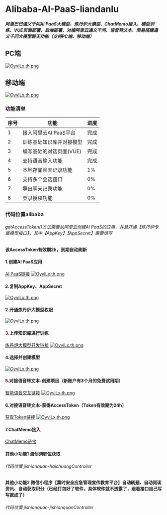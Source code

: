 # Alibaba-AI-PaaS-liandanlu
##### 阿里巴巴通义千问AI PaaS大模型、炼丹炉大模型、ChatMemo接入、模型训练、VUE页面部署、后端部署、对接阿里云通义千问、语音转文本、简易搭建通义千问大模型聊天功能（支持PC端、移动端）

## PC端
[![OyvlLx.th.png](https://ooo.0x0.ooo/2024/03/29/OgXWwF.png)](https://img.tg/image/OyvlLx)
## 移动端
[![OyvlLx.th.png](https://ooo.0x0.ooo/2024/03/29/OgXTAI.png)](https://img.tg/image/OyvlLx)


### 功能清单
| 序号 | 功能 | 进度 |
| ------ | ------ | ------ |
| 1 | 接入阿里云AI PaaS平台 | 完成 |
| 2 | 训练基础知识库并对接模型 | 完成 |
| 3 | 编写基础的对话页面(VUE) | 完成 |
| 4 | 支持语音输入功能 | 完成 |
| 5 | 本地存储聊天记录功能 | 1% |
| 6 | 支持多个会话窗口 | 0% |
| 7 | 导出聊天记录功能 | 0% |
| 8 | 登录授权功能 | 0% |

### 代码位置alibaba
###### getAccessToken()方法需要从阿里云创建AI PaaS的应用，并且开通【炼丹炉专属模型接口】，其中【AppKey】【AppSecret】需要填写
#### 该AccessToken有效期2h，到期自动刷新


#### 1.创建AI PaaS应用
[AI PaaS链接](https://open-dev.dingtalk.com/?spm=dd_developers.homepage.0.0.4ef84a978dtaWB#/)
[![OyvlLx.th.png](https://ooo.0x0.ooo/2024/02/28/OyvYMX.png)](https://img.tg/image/OyvlLx)

#### 2.复制AppKey、AppSecret
[![OyvlLx.th.png](https://ooo.0x0.ooo/2024/02/28/OyvlLx.png)](https://img.tg/image/OyvlLx)

#### 2.开通炼丹炉大模型权限
[![OyvlLx.th.png](https://ooo.0x0.ooo/2024/02/28/Oyvsci.png)](https://img.tg/image/OyvlLx)

#### 3.上传知识库进行训练
[炼丹炉大模型开发链接](https://open.dingtalk.com/document/ai-dev/basic-concepts)
[![OyvlLx.th.png](https://ooo.0x0.ooo/2024/02/28/OyvcBC.png)](https://img.tg/image/OyvlLx)

#### 4.选择并创建模型
[![OyvlLx.th.png](https://ooo.0x0.ooo/2024/02/28/OyvGza.png)](https://img.tg/image/OyvlLx)

#### 5.对接语音转文本-创建项目（新账户有3个月的免费试用期）
[智能语音交互链接](https://help.aliyun.com/document_detail/72138.html?spm=a2c4g.119258.0.0.35d91dd8RD7r8V)
[![OyvlLx.th.png](https://ooo.0x0.ooo/2024/03/05/OyGCHS.png)](https://img.tg/image/OyvlLx)

#### 6.对接语音转文本-获得AccessToken（Token有效期为24h）
[获取Token链接](https://help.aliyun.com/document_detail/450514.html?spm=a2c4g.113251.0.0.63b24d82mz7R6r)
[![OyvlLx.th.png](https://ooo.0x0.ooo/2024/03/05/OyGwXN.png)](https://img.tg/image/OyvlLx)

#### 7.ChatMemo接入
[ChatMemo链接](https://solu-ai.dingtalk.com/#/apps)

#### 其他小功能1 海创网职位获取
###### 代码位置 jishianquan-haichuangController
#### 其他小功能2 微信小程序【冀时安全应急管理宣传教育平台】自动刷题、自动阅读资讯、自动获取积分（已经打包好了软件，具体软件就不透露了，跟着接口自己写写就成了）
###### 代码位置 jishianquan-jishianquanController

